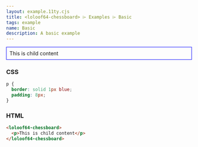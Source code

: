 ```yaml
---
layout: example.11ty.cjs
title: <loloof64-chessboard> ⌲ Examples ⌲ Basic
tags: example
name: Basic
description: A basic example
---
```


<style>
  loloof64-chessboard p {
    border: solid 1px blue;
    padding: 8px;
  }
</style>
<loloof64-chessboard>
  <p>This is child content</p>
</loloof64-chessboard>

<h3>CSS</h3>

```css
p {
  border: solid 1px blue;
  padding: 8px;
}
```

<h3>HTML</h3>

```html
<loloof64-chessboard>
  <p>This is child content</p>
</loloof64-chessboard>
```
